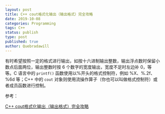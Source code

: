 ```yaml
---
layout: post
title: C++ cout格式化输出（输出格式）完全攻略
date: 2019-10-08
categories: Programming
tags: C++
status: publish
type: post
published: true
author: Quebradawill
---
```


有时希望按照一定的格式进行输出，如按十六进制输出整数，输出浮点数时保留小数点后面两位，输出整数时按 6 个数字的宽度输出，宽度不足时左边补 0，等等。C 语言中的 `printf()` 函数使用以%开头的格式控制符，例如 %X、%.2f、%6d 等；C++ 中的 `cout` 对象则使用流操作算子（你也可以叫做格式控制符）或者成员函数进行控制。

参考：

[C++ cout格式化输出（输出格式）完全攻略](http://c.biancheng.net/view/275.html)



